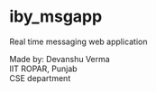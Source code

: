 # iby_msgapp
Real time messaging web application


Made by:
    Devanshu Verma</br>
    IIT ROPAR, Punjab</br>
    CSE department
